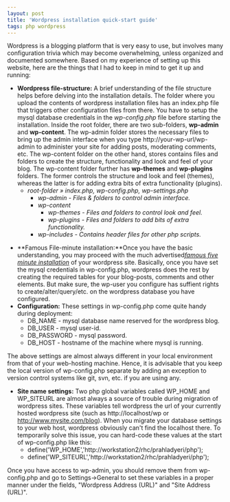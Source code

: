 ```yaml
---
layout: post
title: 'Wordpress installation quick-start guide'
tags: php wordpress
---
```


Wordpress is a blogging platform that is very easy to use, but involves many configuration trivia which may become overwhelming, unless organized and documented somewhere. Based on my experience of setting up this website, here are the things that I had to keep in mind to get it up and running:<!--more-->

-   **Wordpress file-structure:** A brief understanding of the file structure helps before delving into the installation details. The folder where you upload the contents of wordpress installation files has an index.php file that triggers other configuration files from there. You have to setup the mysql database credentials in the *wp-config.php* file before starting the installation. Inside the root folder, there are two sub-folders, **wp-admin** and **wp-content**. The wp-admin folder stores the necessary files to bring up the admin interface when you type http://your-wp-url/wp-admin to administer your site for adding posts, moderating comments, etc. The wp-content folder on the other hand, stores contains files and folders to create the structure, functionality and look and feel of your blog. The wp-content folder further has **wp-themes** and **wp-plugins** folders. The former controls the structure and look and feel (themes), whereas the latter is for adding extra bits of extra functionality (plugins).
    -   *root-folder » index.php, wp-config.php, wp-settings.php*
        -   *wp-admin - Files & folders to control admin interface.*
        -   *wp-content*
            -   *wp-themes - Files and folders to control look and feel.*
            -   *wp-plugins - Files and folders to add bits of extra functionality.*
        -   *wp-includes - Contains header files for other php scripts.*

<!-- -->

-   **Famous File-minute installation:**Once you have the basic understanding, you may proceed with the much advertised[*famous five minute installation*](http://codex.wordpress.org/Installing_WordPress#Famous_5-Minute_Install "famous five minute installation") of your wordpress site. Basically, once you have set the mysql credentials in wp-config.php, wordpress does the rest by creating the required tables for your blog-posts, comments and other elements. But make sure, the wp-user you configure has suffient rights to create/alter/query/etc. on the wordpress database you have configured.
-   **Configuration:** These settings in wp-config.php come quite handy during deployment:
    -   DB\_NAME - mysql database name reserved for the wordpress blog.
    -   DB\_USER - mysql user-id.
    -   DB\_PASSWORD - mysql password.
    -   DB\_HOST - hostname of the machine where mysql is running.

The above settings are almost always different in your local environment from that of your web-hosting machine. Hence, it is advisable that you keep the local version of wp-config.php separate by adding an exception to version control systems like git, svn, etc. if you are using any.

-   **Site name settings:** Two php global variables called WP\_HOME and WP\_SITEURL are almost always a source of trouble during migration of wordpress sites. These variables tell wordpress the url of your currently hosted wordpress site (such as http://localhost/wp or http://www.mysite.com/blog). When you migrate your database settings to your web host, wordpress obviously can't find the localhost there. To temporarily solve this issue, you can hard-code these values at the start of wp-config.php like this:
    -   define('WP\_HOME','http://workstation2/rhc/prahladyeri/php');
    -   define('WP\_SITEURL','http://workstation2/rhc/prahladyeri/php');

Once you have access to wp-admin, you should remove them from wp-config.php and go to Settings-\>General to set these variables in a proper manner under the fields, "Wordpress Address (URL)" and "Site Address (URL)".
